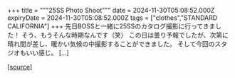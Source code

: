 +++
title = """25SS Photo Shoot"""
date = 2024-11-30T05:08:52.000Z
expiryDate = 2024-11-30T05:08:52.000Z
tags = ["clothes","STANDARD CALIFORNIA"]
+++
先日BOSSと一緒に25SSのカタログ撮影に行ってきました！ そう、もうそんな時期なんです（笑） この日は曇り予報でしたが、次第に晴れ間が差し、暖かい気候の中撮影することができました。 そして今回のスタジオもいい感じ。 \[…\]

[[source]](https://www.standardcalifornia.com/blog/50864.html)
